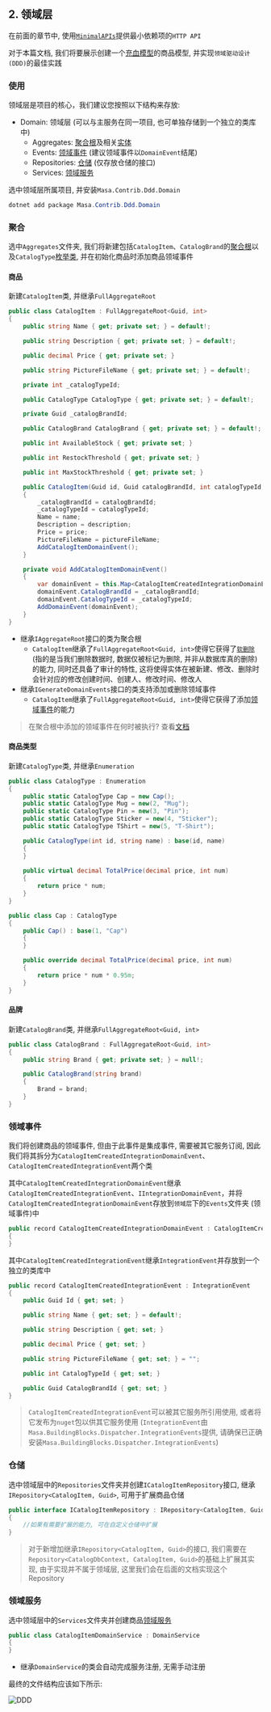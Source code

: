 ## 2. 领域层

在前面的章节中, 使用[`MinimalAPIs`](/framework/building-blocks/minimal-apis)提供最小依赖项的`HTTP API`

对于本篇文档, 我们将要展示创建一个[充血模型](https://paulovich.net/rich-domain-model-with-ddd-tdd-reviewed/)的商品模型, 并实现`领域驱动设计 (DDD)`的最佳实践

### 使用

领域层是项目的核心，我们建议您按照以下结构来存放:

* Domain: 领域层 (可以与主服务在同一项目, 也可单独存储到一个独立的类库中)
  * Aggregates: [聚合根](/framework/building-blocks/ddd/aggregate-root)及相关[实体](/framework/building-blocks/ddd/entity)
  * Events: [领域事件](/framework/building-blocks/ddd/domain-event) (建议领域事件以`DomainEvent`结尾)
  * Repositories: [仓储](/framework/building-blocks/ddd/repository) (仅存放仓储的接口)
  * Services: [领域服务](/framework/building-blocks/ddd/domain-service)

选中领域层所属项目, 并安装`Masa.Contrib.Ddd.Domain`

```powershell
dotnet add package Masa.Contrib.Ddd.Domain
```

### 聚合

选中`Aggregates`文件夹, 我们将新建包括`CatalogItem`、`CatalogBrand`的[聚合根](/framework/building-blocks/ddd/aggregate-root)以及`CatalogType`[枚举类](/framework/building-blocks/ddd/enumeration), 并在初始化商品时添加商品领域事件

#### 商品

新建`CatalogItem`类, 并继承`FullAggregateRoot`

```csharp
public class CatalogItem : FullAggregateRoot<Guid, int>
{
    public string Name { get; private set; } = default!;

    public string Description { get; private set; } = default!;

    public decimal Price { get; private set; }

    public string PictureFileName { get; private set; } = default!;

    private int _catalogTypeId;

    public CatalogType CatalogType { get; private set; } = default!;

    private Guid _catalogBrandId;

    public CatalogBrand CatalogBrand { get; private set; } = default!;

    public int AvailableStock { get; private set; }

    public int RestockThreshold { get; private set; }

    public int MaxStockThreshold { get; private set; }

    public CatalogItem(Guid id, Guid catalogBrandId, int catalogTypeId, string name, string description, decimal price, string pictureFileName) : base(id)
    {
        _catalogBrandId = catalogBrandId;
        _catalogTypeId = catalogTypeId;
        Name = name;
        Description = description;
        Price = price;
        PictureFileName = pictureFileName;
        AddCatalogItemDomainEvent();
    }

    private void AddCatalogItemDomainEvent()
    {
        var domainEvent = this.Map<CatalogItemCreatedIntegrationDomainEvent>();
        domainEvent.CatalogBrandId = _catalogBrandId;
        domainEvent.CatalogTypeId = _catalogTypeId;
        AddDomainEvent(domainEvent);
    }
}
```

* 继承`IAggregateRoot`接口的类为聚合根
  * `CatalogItem`继承了`FullAggregateRoot<Guid, int>`使得它获得了[`软删除`](/framework/building-blocks/data/data-filter) (指的是当我们删除数据时, 数据仅被标记为删除, 并非从数据库真的删除)的能力, 同时还具备了审计的特性, 这将使得实体在被新建、修改、删除时会针对应的修改创建时间、创建人、修改时间、修改人
* 继承`IGenerateDomainEvents`接口的类支持添加或删除领域事件
  * `CatalogItem`继承了`FullAggregateRoot<Guid, int>`使得它获得了添加[领域事件](/framework/building-blocks/ddd/domain-event)的能力

> 在聚合根中添加的领域事件在何时被执行? 查看[文档](/framework/building-blocks/ddd/aggregate-root) 

#### 商品类型

新建`CatalogType`类, 并继承`Enumeration`

```csharp
public class CatalogType : Enumeration
{
    public static CatalogType Cap = new Cap();
    public static CatalogType Mug = new(2, "Mug");
    public static CatalogType Pin = new(3, "Pin");
    public static CatalogType Sticker = new(4, "Sticker");
    public static CatalogType TShirt = new(5, "T-Shirt");

    public CatalogType(int id, string name) : base(id, name)
    {
    }
    
    public virtual decimal TotalPrice(decimal price, int num)
    {
        return price * num;
    }
}

public class Cap : CatalogType
{
    public Cap() : base(1, "Cap")
    {
    }

    public override decimal TotalPrice(decimal price, int num)
    {
        return price * num * 0.95m;
    }
}
```

#### 品牌

新建`CatalogBrand`类, 并继承`FullAggregateRoot<Guid, int>`

```csharp
public class CatalogBrand : FullAggregateRoot<Guid, int>
{
    public string Brand { get; private set; } = null!;

    public CatalogBrand(string brand)
    {
        Brand = brand;
    }
}
```

### 领域事件

我们将创建商品的领域事件, 但由于此事件是集成事件, 需要被其它服务订阅, 因此我们将其拆分为`CatalogItemCreatedIntegrationDomainEvent`、`CatalogItemCreatedIntegrationEvent`两个类

其中`CatalogItemCreatedIntegrationDomainEvent`继承`CatalogItemCreatedIntegrationEvent`、`IIntegrationDomainEvent`，并将`CatalogItemCreatedIntegrationDomainEvent`存放到`领域层`下的`Events`文件夹 (领域事件)中

```csharp
public record CatalogItemCreatedIntegrationDomainEvent : CatalogItemCreatedIntegrationEvent, IIntegrationDomainEvent
{
}
```

其中`CatalogItemCreatedIntegrationEvent`继承`IntegrationEvent`并存放到一个独立的类库中

```csharp
public record CatalogItemCreatedIntegrationEvent : IntegrationEvent
{
    public Guid Id { get; set; }

    public string Name { get; set; } = default!;

    public string Description { get; set; }

    public decimal Price { get; set; }

    public string PictureFileName { get; set; } = "";

    public int CatalogTypeId { get; set; }

    public Guid CatalogBrandId { get; set; }
}
```

> `CatalogItemCreatedIntegrationEvent`可以被其它服务所引用使用, 或者将它发布为`nuget`包以供其它服务使用 (`IntegrationEvent`由`Masa.BuildingBlocks.Dispatcher.IntegrationEvents`提供, 请确保已正确安装`Masa.BuildingBlocks.Dispatcher.IntegrationEvents`)

### 仓储

选中领域层中的`Repositories`文件夹并创建`ICatalogItemRepository`接口, 继承`IRepository<CatalogItem, Guid>`, 可用于扩展商品仓储

```csharp
public interface ICatalogItemRepository : IRepository<CatalogItem, Guid>
{
    //如果有需要扩展的能力, 可在自定义仓储中扩展
}
```

> 对于新增加继承`IRepository<CatalogItem, Guid>`的接口, 我们需要在`Repository<CatalogDbContext, CatalogItem, Guid>`的基础上扩展其实现, 由于实现并不属于领域层, 这里我们会在后面的文档实现这个Repository

### 领域服务

选中领域层中的`Services`文件夹并创建商品[领域服务](/framework/building-blocks/ddd/domain-service)

```csharp
public class CatalogItemDomainService : DomainService
{
}
```

* 继承`DomainService`的类会自动完成服务注册, 无需手动注册

最终的文件结构应该如下所示:

![DDD](https://s2.loli.net/2023/02/06/3qjgALZJS2ynt9F.png)